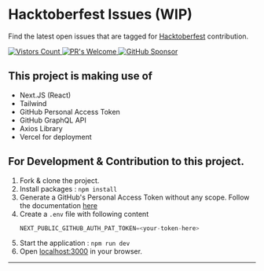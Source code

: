 # Hacktoberfest Issues (WIP)

Find the latest open issues that are tagged for [Hacktoberfest](https://hacktoberfest.com/) contribution.

<a href="https://github.com/Aru-Ku/hacktoberfest-issues">
  <img src="https://visitor-badge.glitch.me/badge?page_id=aru-ku.hacktoberfest-issues" alt="Vistors Count">
</a>
<a href="https://github.com/Aru-Ku/hacktoberfest-issues/issues">
  <img src="https://img.shields.io/badge/PRs-welcome-brightgreen.svg?style=flat" alt="PR's Welcome">
</a>
<a href="https://github.com/sponsors/Aru-Ku">
  <img src="https://img.shields.io/badge/$-Sponser-ff69b4.svg?style=flat" alt="GitHub Sponsor">
</a>

## This project is making use of

- Next.JS (React)
- Tailwind
- GitHub Personal Access Token
- GitHub GraphQL API
- Axios Library
- Vercel for deployment

## For Development & Contribution to this project.

1.  Fork & clone the project.
2.  Install packages : `npm install`
3.  Generate a GitHub's Personal Access Token without any scope. Follow the documentation [here](https://docs.github.com/en/authentication/keeping-your-account-and-data-secure/creating-a-personal-access-token)
4.  Create a `.env` file with following content
    ```js
    NEXT_PUBLIC_GITHUB_AUTH_PAT_TOKEN=<your-token-here>
    ```
5.  Start the application : `npm run dev`
6.  Open [localhost:3000](http://localhost:3000) in your browser.

---
